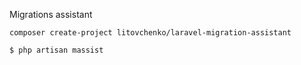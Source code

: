 Migrations assistant

```
composer create-project litovchenko/laravel-migration-assistant
```
```
$ php artisan massist
```
